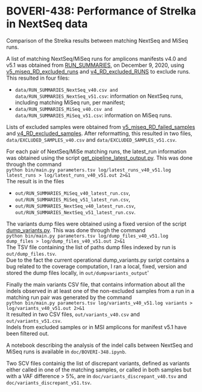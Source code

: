 # BOVERI-438: Performance of Strelka in NextSeq data
Comparison of the Strelka results between matching NextSeq and MiSeq runs.

A list of matching NextSeq/MiSeq runs for amplicons manifests v4.0 and v5.1 was obtained from <a href="https://docs.google.com/spreadsheets/d/1vIIKf5DTvHQy_mG7rCq0oCy-z82kj7bmv88wYcsWWCo/edit#gid=779463918">RUN_SUMMARIES</a>, on December 9, 2020, using <a href="https://github.com/contextual-genomics/Bioinformatics/blob/dev/Operations/data_to_exclude/development_runs/v5_miseq/dev_RD_excluded_runs.tsv">v5_miseq_RD_excluded_runs</a> and <a href="https://github.com/contextual-genomics/Bioinformatics/blob/dev/longitudinal_analysis/cohort_details/master_RD_excluded_RUNS.csv">v4_RD_excluded_RUNS</a> to exclude runs. This resulted in four files:
- ```data/RUN_SUMMARIES_NextSeq_v40.csv and data/RUN_SUMMARIES_NextSeq_v51.csv```: information on NextSeq runs, including matching MiSeq run, per manifest;
- ```data/RUN_SUMMARIES_MiSeq_v40.csv and data/RUN_SUMMARIES_MiSeq_v51.csv```: information on MiSeq runs.

Lists of excluded samples were obtained from <a href="https://github.com/contextual-genomics/Bioinformatics/blob/dev/Operations/data_to_exclude/development_runs/v5_miseq/dev_RD_failed_samples.tsv">v5_miseq_RD_failed_samples</a> and <a href="https://github.com/contextual-genomics/Bioinformatics/blob/dev/longitudinal_analysis/cohort_details/master_RD_excluded_samples.csv">v4_RD_excluded_samples</a>. After reformatting, this resulted in two files, ```data/EXCLUDED_SAMPLES_v40.csv``` and ```data/EXCLUDED_SAMPLES_v51.csv```.

For each pair of NextSeq/MiSe matching runs, the latest_run information was obtained using the script <a href="https://github.com/contextual-genomics/Bioinformatics/blob/master/Operations/get_pipeline_latest_output.py">get_pipeline_latest_output.py</a>. This was done through the command  
```python bin/main.py parameters.tsv log/latest_runs_v40_v51.log latest_runs > log/latest_runs_v40_v51.out 2>&1```  
The result is in the files
- ```out/RUN_SUMMARIES_MiSeq_v40_latest_run.csv```, ```out/RUN_SUMMARIES_MiSeq_v51_latest_run.csv```,
- ```out/RUN_SUMMARIES_NextSeq_v40_latest_run.csv```, ```out/RUN_SUMMARIES_NextSeq_v51_latest_run.csv```.

The variants dump files were obtained using a fixed version of the script <a href="https://github.com/contextual-genomics/biosys/blob/rd/rd_analysis/dump_variants.py">dump_variants.py</a>.  This was done through the command     
```python bin/main.py parameters.tsv log/dump_files_v40_v51.log dump_files > log/dump_files_v40_v51.out 2>&1```  
The TSV file containing the list of paths dump files indexed by run is ```out/dump_files.tsv```.  
Due to the fact the current operational dump_variants.py sxript contains a bug related to the coverage computation, I ran a local, fixed, version and stored the dump files locally, in ```out/dumpvariants_output```'

Finally the main variants CSV file, that contains information about all the indels observed in at least one of the non-excluded samples from a run in a matching run pair was generated by the command  
```python bin/main.py parameters.tsv log/variants_v40_v51.log variants > log/variants_v40_v51.out 2>&1```  
It resulted in two CSV files, ```out/variants_v40.csv``` and ```out/variants_v51.csv```.  
Indels from excluded samples or in MSI amplicons for manifest v5.1 have been filtered out.

A notebook describing the analysis of the indel calls between NextSeq and MiSeq runs is available in ```doc/BOVERI-348.ipynb```.

Two SCV files containig the list of discrepant variants, defined as variants either called in one of the matching samples, or called in both samples  but with a VAF difference > 5%, are in ```doc/variants_discrepant_v40.tsv``` and ```doc/variants_discrepant_v51.tsv```. 
